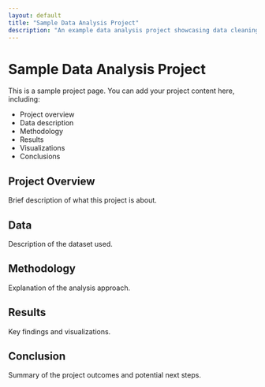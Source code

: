 ```yaml
---
layout: default
title: "Sample Data Analysis Project"
description: "An example data analysis project showcasing data cleaning, visualization, and statistical analysis."
---
```


# Sample Data Analysis Project

This is a sample project page. You can add your project content here, including:

- Project overview
- Data description
- Methodology
- Results
- Visualizations
- Conclusions

## Project Overview

Brief description of what this project is about.

## Data

Description of the dataset used.

## Methodology

Explanation of the analysis approach.

## Results

Key findings and visualizations.

## Conclusion

Summary of the project outcomes and potential next steps. 